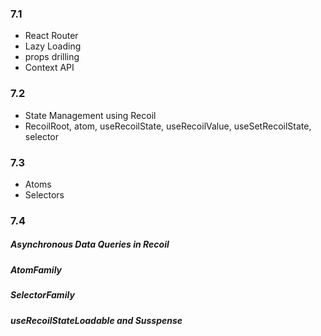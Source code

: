 ### 7.1 
- React Router
- Lazy Loading
- props drilling
- Context API

### 7.2
- State Management using Recoil
- RecoilRoot, atom, useRecoilState, useRecoilValue, useSetRecoilState, selector

### 7.3
- Atoms
- Selectors

### 7.4
##### Asynchronous Data Queries in Recoil
##### AtomFamily
##### SelectorFamily
##### useRecoilStateLoadable and Susspense
